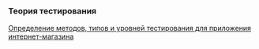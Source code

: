 ### Теория тестирования
[Определение методов, типов и уровней тестирования для приложения интернет-магазина](https://docs.google.com/spreadsheets/d/1N4QH6Jo7TbzCJMWO1KjE7LN9UHlnLpfO1X7E5NidMDM/edit?usp=sharing)
